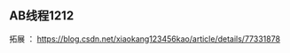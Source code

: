 ## AB线程1212

























拓展 ： https://blog.csdn.net/xiaokang123456kao/article/details/77331878